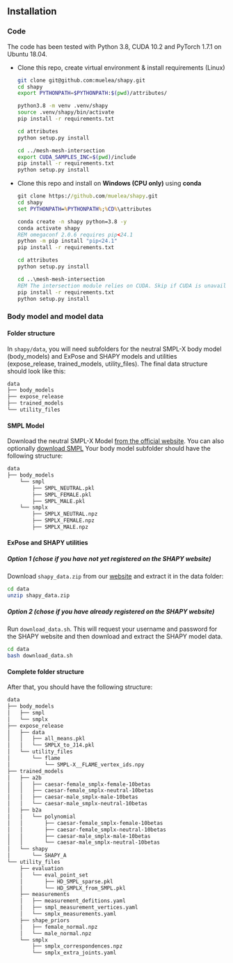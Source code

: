 ## Installation

### Code

The code has been tested with Python 3.8, CUDA 10.2 and PyTorch 1.7.1 on Ubuntu 18.04.

- Clone this repo, create virtual environment & install requirements (Linux)
    ```bash
    git clone git@github.com:muelea/shapy.git
    cd shapy
    export PYTHONPATH=$PYTHONPATH:$(pwd)/attributes/

    python3.8 -m venv .venv/shapy
    source .venv/shapy/bin/activate
    pip install -r requirements.txt

    cd attributes
    python setup.py install

    cd ../mesh-mesh-intersection
    export CUDA_SAMPLES_INC=$(pwd)/include
    pip install -r requirements.txt
    python setup.py install
    ```

- Clone this repo and install on **Windows (CPU only)** using **conda**
    ```cmd
    git clone https://github.com/muelea/shapy.git
    cd shapy
    set PYTHONPATH=%PYTHONPATH%;%CD%\attributes

    conda create -n shapy python=3.8 -y
    conda activate shapy
    REM omegaconf 2.0.6 requires pip<24.1
    python -m pip install "pip<24.1"
    pip install -r requirements.txt

    cd attributes
    python setup.py install

    cd ..\mesh-mesh-intersection
    REM The intersection module relies on CUDA. Skip if CUDA is unavailable.
    pip install -r requirements.txt
    python setup.py install
    ```

### Body model and model data

#### Folder structure

In `shapy/data`, you will need subfolders for the neutral SMPL-X body model (body_models) and ExPose and SHAPY models and utilities (expose_release, trained_models, utility_files). The final data structure should look like this:
```bash
data
├── body_models
├── expose_release
├── trained_models
└── utility_files
```

#### SMPL Model

Download the neutral SMPL-X Model
[from the official website](https://smpl-x.is.tue.mpg.de/).
You can also optionally [download SMPL](https://smpl.is.tue.mpg.de/)
Your body model subfolder should have the following structure:

```bash
data
├── body_models
    └── smpl
        ├── SMPL_NEUTRAL.pkl
        ├── SMPL_FEMALE.pkl
        ├── SMPL_MALE.pkl
    └── smplx
        ├── SMPLX_NEUTRAL.npz
        ├── SMPLX_FEMALE.npz
        ├── SMPLX_MALE.npz
```

#### ExPose and SHAPY utilities

##### Option 1 (chose if you have not yet registered on the SHAPY website)
Download `shapy_data.zip` from our [website](https://shapy.is.tue.mpg.de) and extract it in the data folder:

```bash
cd data
unzip shapy_data.zip
```

##### Option 2 (chose if you have already registered on the SHAPY website)
Run `download_data.sh`. This will request your username and password for the SHAPY website and then download and extract the SHAPY model data.

```bash
cd data
bash download_data.sh
```

#### Complete folder structure

After that, you should have the following structure:

```bash
data
├── body_models
│   ├── smpl
│   └── smplx
├── expose_release
│   ├── data
│   │   ├── all_means.pkl
│   │   └── SMPLX_to_J14.pkl
│   └── utility_files
│       └── flame
│           └── SMPL-X__FLAME_vertex_ids.npy
├── trained_models
│   ├── a2b
│   │   ├── caesar-female_smplx-female-10betas
│   │   ├── caesar-female_smplx-neutral-10betas
│   │   ├── caesar-male_smplx-male-10betas
│   │   └── caesar-male_smplx-neutral-10betas
│   ├── b2a
│   │   └── polynomial
│   │       ├── caesar-female_smplx-female-10betas
│   │       ├── caesar-female_smplx-neutral-10betas
│   │       ├── caesar-male_smplx-male-10betas
│   │       └── caesar-male_smplx-neutral-10betas
│   └── shapy
│       └── SHAPY_A
└── utility_files
    ├── evaluation
    │   └── eval_point_set
    │       ├── HD_SMPL_sparse.pkl
    │       └── HD_SMPLX_from_SMPL.pkl
    ├── measurements
    │   ├── measurement_defitions.yaml
    │   ├── smpl_measurement_vertices.yaml
    │   └── smplx_measurements.yaml
    ├── shape_priors
    │   ├── female_normal.npz
    │   └── male_normal.npz
    └── smplx
        ├── smplx_correspondences.npz
        └── smplx_extra_joints.yaml
```
